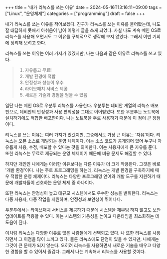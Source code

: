 +++
title = '내가 리눅스를 쓰는 이유'
date = 2024-05-16T13:16:11+09:00
tags = ["Linux", "운영체제"]
categories = ["programming"]
draft = false
+++

내가 리눅스를 쓰는 이유를 적어보겠다.
친구가 리눅스를 쓰는 이유를 물어봤는데, 나도 잘 대답하지 못해서 아쉬움이 남아 이렇게 글을 쓰게 되었다. 사실 나도 계속 메인 OS로 리눅스를 사용해 오면서도 그 이유를 구체적으로 생각해 보지 않았다. 그래서 이번 기회에 정리해 보려고 한다.

리눅스를 쓰는 이유는 여러 가지가 있겠지만, 나는 다음과 같은 이유로 리눅스를 쓰고 있다.

> 1. 자유롭고 무료!
> 2. 개발 환경에 적합
> 3. 안정성과 성능이 우수
> 4. 라이브패치 서비스 제공
> 5. 새로운 기술과 경험을 얻을 수 있음

일단 나는 메인 OS로 우분투 리눅스를 사용한다. 우분투는 데비안 계열의 리눅스 배포판으로, 데비안의 안정성과 사용 편의성을 그대로 이어받았다. 또한 우분투는 노트북에 설치하기에도 적합한 배포판이다. 나는 노트북을 주로 사용하기 때문에 이 점이 큰 장점이다.

리눅스를 쓰는 이유는 여러 가지가 있겠지만, 그중에서도 가장 큰 이유는 '자유'이다. 리눅스는 오픈 소스로 개발되는 운영 체제이다. 이는 소스 코드가 공개되어 있어 누구나 자유롭게 사용, 수정, 배포할 수 있다는 것을 의미한다. 이는 사용자에게 큰 자유를 준다. 또한 리눅스는 무료로 제공되는 운영 체제이기 때문에 비용 문제도 해결할 수 있다.

하지만 개인인 나에게는 이러한 이유보다는 다른 이유가 더 크게 작용한다. 그것은 바로 '개발 환경'이다. 나는 주로 프로그래밍을 하는데, 리눅스는 개발 환경을 구축하기에 매우 적합한 운영 체제이다. 리눅스는 다양한 프로그래밍 언어와 개발 도구를 지원하기 때문에 개발자들이 선호하는 운영 체제 중 하나이다.

또한 리눅스는 안정성이 높고 대규모 시스템에서도 우수한 성능을 발휘한다. 리눅스는 다중 사용자, 다중 작업을 지원하며, 안정성과 보안성이 뛰어나다.

우분투에서는 라이브패치 서비스를 제공하기 때문에 시스템을 재부팅 하지 않고도 보안 업데이트를 적용할 수 있다. 이는 시스템의 가용성을 높이고 다운타임을 최소화하는 데 도움이 된다.

이처럼 리눅스는 다양한 이유로 많은 사람들에게 선택되고 있다. 나 또한 리눅스를 사용하면서 그 이점을 많이 느끼고 있다. 물론 리눅스에도 단점이 있을 수 있지만, 나에게는 그것이 큰 문제가 되지 않는다. 오히려 리눅스를 사용하면서 새로운 기술을 배우고 다양한 경험을 할 수 있어서 즐겁다. 그래서 나는 계속해서 리눅스를 사용할 것이다.

